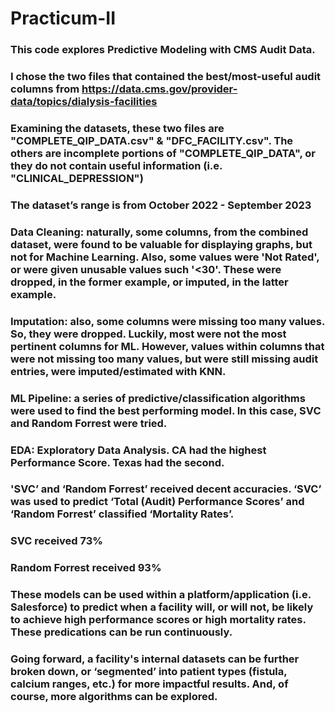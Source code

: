 # Practicum-II

### This code explores Predictive Modeling with CMS Audit Data.

### I chose the two files that contained the best/most-useful audit columns from https://data.cms.gov/provider-data/topics/dialysis-facilities
### Examining the datasets, these two files are "COMPLETE_QIP_DATA.csv" & "DFC_FACILITY.csv". The others are incomplete portions of "COMPLETE_QIP_DATA", or they do not contain useful information (i.e. "CLINICAL_DEPRESSION")

### The dataset’s range is from October 2022 - September 2023  

### Data Cleaning: naturally, some columns, from the combined dataset, were found to be valuable for displaying graphs, but not for Machine Learning. Also, some values were 'Not Rated', or were given unusable values such '<30'. These were dropped, in the former example, or imputed, in the latter example. 

### Imputation: also, some columns were missing too many values. So, they were dropped. Luckily, most were not the most pertinent columns for ML. However, values within columns that were not missing too many values, but were still missing audit entries, were imputed/estimated with KNN. 

### ML Pipeline: a series of predictive/classification algorithms were used to find the best performing model. In this case, SVC and Random Forrest were tried. 

### EDA: Exploratory Data Analysis. CA had the highest Performance Score. Texas had the second. 

### 'SVC’ and ‘Random Forrest’ received decent accuracies. ‘SVC’ was used to predict ‘Total (Audit) Performance Scores’ and ‘Random Forrest’ classified ‘Mortality Rates’.
### SVC received 73%
### Random Forrest received 93%

### These models can be used within a platform/application (i.e. Salesforce) to predict when a facility will, or will not, be likely to achieve high performance scores or high mortality rates. These predications can be run continuously. 

### Going forward, a facility's internal datasets can be further broken down, or ‘segmented’ into patient types (fistula, calcium ranges, etc.) for more impactful results. And, of course, more algorithms can be explored. 

